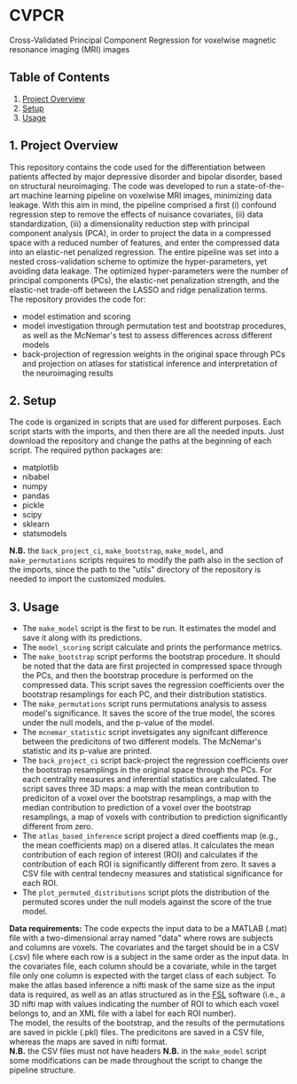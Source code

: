 # CVPCR
 Cross-Validated Principal Component Regression for voxelwise magnetic resonance imaging (MRI) images
 
## Table of Contents
1. [Project Overview](#Project_Overview)
2. [Setup](#Setup)
3. [Usage](#Usage)

## 1. Project Overview <a name="Project_Overview"></a>
This repository contains the code used for the differentiation between patients affected by major depressive disorder and bipolar disorder, based on structural neuroimaging. The code was developed to run a state-of-the-art machine learning pipeline on voxelwise MRI images, minimizing data leakage. With this aim in mind, the pipeline comprised a first (i) confound regression step to remove the effects of nuisance covariates, (ii) data standardization, (iii) a dimensionality reduction step with principal component analysis (PCA), in order to project the data in a compressed space with a reduced number of features, and enter the compressed data into an elastic-net penalized regression. The entire pipeline was set into a nested cross-validation scheme to optimize the hyper-parameters, yet avoiding data leakage. The optimized hyper-parameters were the number of principal components (PCs), the elastic-net penalization strength, and the elastic-net trade-off between the LASSO and ridge penalization terms.\
The repository provides the code for: 
- model estimation and scoring
- model investigation through permutation test and bootstrap procedures, as well as the McNemar's test to assess differences across different models
- back-projection of regression weights in the original space through PCs and projection on atlases for statistical inference and interpretation of the neuroimaging results

## 2. Setup <a name="Setup"></a>
The code is organized in scripts that are used for different purposes. Each script starts with the imports, and then there are all the needed inputs. Just download the repository and change the paths at the beginning of each script. The required python packages are:
- matplotlib
- nibabel
- numpy
- pandas
- pickle
- scipy
- sklearn
- statsmodels

**N.B.** the ```back_project_ci```, ```make_bootstrap```, ```make_model```, and ```make_permutations``` scripts requires to modify the path also in the section of the imports, since the path to the "utils" directory of the repository is needed to import the customized modules.

## 3. Usage <a name="Usage"></a>
- The ```make_model``` script is the first to be run. It estimates the model and save it along with its predictions. 
- The ```model_scoring``` script calculate and prints the performance metrics.
- The ```make_bootstrap``` script performs the bootstrap procedure. It should be noted that the data are first projected in compressed space through the PCs, and then the bootstrap procedure is performed on the compressed data. This script saves the regression coefficients over the bootstrap resamplings for each PC, and their distribution statistics.
- The ```make_permutations``` script runs permutations analysis to assess model's significance. It saves the score of the true model, the scores under the null models, and the p-value of the model. 
- The ```mcnemar_statistic``` script invetsigates any signifcant difference between the predicitons of two different models. The McNemar's statistic and its p-value are printed.
- The ```back_project_ci``` script back-project the regression coefficients over the bootstrap resamplings in the original space through the PCs. For each centrality measures and inferential statistics are calculated. The script saves three 3D maps: a map with the mean contribution to prediciton of a voxel over the bootstrap resamplings, a map with the median contribution to prediction of a voxel over the bootstrap resamplings, a map of voxels with contribution to prediction significantly different from zero.
- The ```atlas_based_inference``` script project a dired coeffients map (e.g., the mean coefficients map) on a disered atlas. It calculates the mean contribution of each region of interest (ROI) and calculates if the contribution of each ROI is significantly different from zero. It saves a CSV file with central tendecny measures and statistical significance for each ROI.
- The ```plot_permuted_distributions``` script plots the distribution of the permuted scores under the null models against the score of the true model.

**Data requirements:** The code expects the input data to be a MATLAB (.mat) file with a two-dimensional array named "data" where rows are subjects and columns are voxels. The covariates and the target should be in a CSV (.csv) file where each row is a subject in the same order as the input data. In the covariates file, each column should be a covariate, while in the target file only one column is expected with the target class of each subject. To make the atlas based inference a nifti mask of the same size as the input data is required, as well as an atlas structured as in the [FSL](https://fsl.fmrib.ox.ac.uk/fsl/fslwiki) software (i.e., a 3D nifti map with values indicating the number of ROI to which each voxel belongs to, and an XML file with a label for each ROI number).\
The model, the results of the bootstrap, and the results of the permutations are saved in pickle (.pkl) files. The predicitons are saved in a CSV file, whereas the maps are saved in nifti format.\
**N.B.** the CSV files must not have headers
**N.B.** in the ```make_model``` script some modifications can be made throughout the script to change the pipeline structure.
